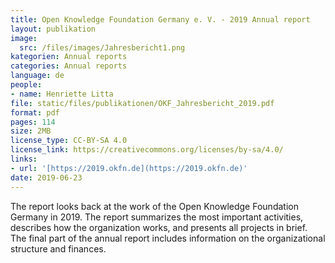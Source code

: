 ```yaml
---
title: Open Knowledge Foundation Germany e. V. - 2019 Annual report
layout: publikation
image:
  src: /files/images/Jahresbericht1.png
kategorien: Annual reports
categories: Annual reports
language: de
people:
- name: Henriette Litta
file: static/files/publikationen/OKF_Jahresbericht_2019.pdf
format: pdf
pages: 114
size: 2MB
license_type: CC-BY-SA 4.0
license_link: https://creativecommons.org/licenses/by-sa/4.0/
links:
- url: '[https://2019.okfn.de](https://2019.okfn.de)'
date: 2019-06-23
---
```


The report looks back at the work of the Open Knowledge Foundation Germany in 2019. The report summarizes the most important activities, describes how the organization works, and presents all projects in brief. The final part of the annual report includes information on the organizational structure and finances.
